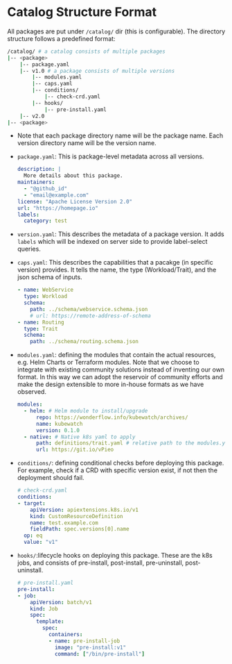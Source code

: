 # Catalog Structure Format

All packages are put under `/catalog/` dir (this is configurable). The directory structure follows a predefined format:

```bash
/catalog/ # a catalog consists of multiple packages 
|-- <package>
    |-- package.yaml
    |-- v1.0 # a package consists of multiple versions
        |-- modules.yaml
        |-- caps.yaml
        |-- conditions/
            |-- check-crd.yaml
        |-- hooks/
            |-- pre-install.yaml
    |-- v2.0
|-- <package>
```

- Note that each package directory name will be the package name. Each version directory name will be the version name.

- `package.yaml`: This is package-level metadata across all versions.

  ```yaml
  description: |
    More details about this package.
  maintainers:
    - "@github_id"
    - "email@example.com"
  license: "Apache License Version 2.0"
  url: "https://homepage.io"
  labels:
    category: test
  ```

- `version.yaml`: This describes the metadata of a package version. It adds `labels` which will be indexed on server side to provide label-select queries.

- `caps.yaml`: This describes the capabilities that a pacakge (in specific version) provides. It tells the name, the type (Workload/Trait), and the json schema of inputs.

  ```yaml
  - name: WebService
    type: Workload
    schema:
      path: ../schema/webservice.schema.json
      # url: https://remote-address-of-schema
  - name: Routing
    type: Trait
    schema:
      path: ../schema/routing.schema.json
  ```

- `modules.yaml`: defining the modules that contain the actual resources, e.g. Helm Charts or Terraform modules. Note that we choose to integrate with existing community solutions instead of inventing our own format. In this way we can adopt the reservoir of community efforts and make the design extensible to more in-house formats as we have observed.

  ```yaml
  modules:
    - helm: # Helm module to install/upgrade
        repo: https://wonderflow.info/kubewatch/archives/
        name: kubewatch
        version: 0.1.0
    - native: # Native k8s yaml to apply
        path: definitions/trait.yaml # relative path to the modules.yaml
        url: https://git.io/vPieo
  ```

- `conditions/`: defining conditional checks before deploying this package. For example, check if a CRD with specific version exist, if not then the deployment should fail.

  ```yaml
  # check-crd.yaml
  conditions:
  - target:
      apiVersion: apiextensions.k8s.io/v1
      kind: CustomResourceDefinition
      name: test.example.com
      fieldPath: spec.versions[0].name
    op: eq
    value: "v1"
  ```

- `hooks/`:lifecycle hooks on deploying this package. These are the k8s jobs, and consists of pre-install, post-install, pre-uninstall, post-uninstall.

  ```yaml
  # pre-install.yaml
  pre-install:
  - job:
      apiVersion: batch/v1
      kind: Job
      spec:
        template:
          spec:
            containers:
            - name: pre-install-job
              image: "pre-install:v1"
              command: ["/bin/pre-install"]
  ```
